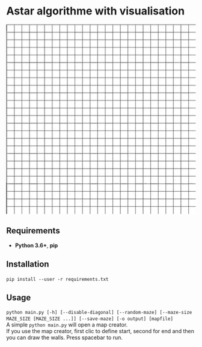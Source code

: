 # Astar algorithme with visualisation 
![Exemple](example.gif)  

## Requirements
- **Python 3.6+**, **pip**

## Installation
`pip install --user -r requirements.txt`

## Usage
`python main.py [-h] [--disable-diagonal] [--random-maze] [--maze-size MAZE_SIZE [MAZE_SIZE ...]] [--save-maze] [-o output] [mapfile]`
</br>
A simple `python main.py` will open a map creator.</br>
If you use the map creator, first clic to define start, second for end and then you can draw the walls. Press spacebar to run.

